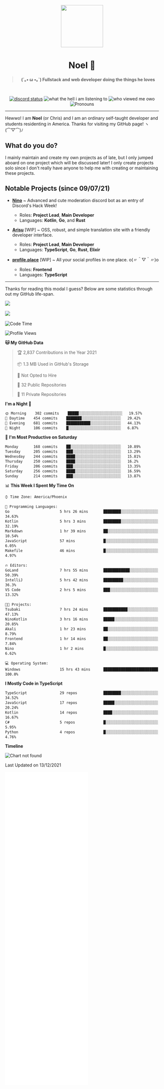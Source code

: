 <div align='center'>
  <div align='center'>
    <img
      src='https://cdn.floofy.dev/art/icons/icon_cinnamonserval.png'
      width='138'
      height='138'
    />
  </div>
  <h1>Noel 🐾</h1>
  <blockquote><strong>(´｡• ω •｡`) Fullstack and web developer doing the things he loves</strong></blockquote>

  <br />

  <a href='https://discord.com/users/280158289667555328' target='_blank'><img alt="discord status" src="https://dev.discordprofiles.me/badge/status/280158289667555328" /></a>
  <img alt="what the hell i am listening to" src="https://dev.discordprofiles.me/badge/spotify/280158289667555328" />
  <img alt="who viewed me owo" src="https://komarev.com/ghpvc/?username=auguwu" />
  <img alt='Pronouns' src='https://img.shields.io/endpoint?url=https://pronoundb.org/shields/6004d014406af11e4593a013' />
</div>

<hr />

Hewwo! I am **Noel** (or Chris) and I am an ordinary self-taught developer and students residenting in America. Thanks for visiting my GitHub page! ヽ(⌒▽⌒)ﾉ

## What do you do?
I mainly maintain and create my own projects as of late, but I only jumped aboard on one project which will be discussed later! I only create projects
solo since I don't really have anyone to help me with creating or maintaining these projects.

## Notable Projects (since 09/07/21)
- [**Nino**](https://nino.sh) ~ Advanced and cute moderation discord bot as an entry of Discord's Hack Week!
  - Roles: **Project Lead**, **Main Developer**
  - Languages: **Kotlin**, **Go**, and **Rust**

- [**Arisu**](https://arisu.land) [WIP] ~ OSS, robust, and simple translation site with a friendly developer interface.
  - Roles: **Project Lead**, **Main Developer**
  - Languages: **TypeScript**, **Go**, **Rust**, **Elixir**

- [**profile.place**](https://profile.place) [WIP] ~ All your social profiles in one place. o(〃＾▽＾〃)o
  - Roles: **Frontend**
  - Languages: **TypeScript**

---

Thanks for reading this modal I guess? Below are some statistics through out my GitHub life-span.

![](https://github-readme-stats.vercel.app/api?username=auguwu&count_private=true&show_icons=true&theme=gruvbox)

![](https://github-readme-stats.vercel.app/api/top-langs/?username=auguwu&layout=compact&theme=gruvbox)

<!--START_SECTION:waka-->
![Code Time](http://img.shields.io/badge/Code%20Time-2%2C497%20hrs%204%20mins-blue)

![Profile Views](http://img.shields.io/badge/Profile%20Views-7-blue)

**🐱 My GitHub Data** 

> 🏆 2,837 Contributions in the Year 2021
 > 
> 📦 1.3 MB Used in GitHub's Storage 
 > 
> 🚫 Not Opted to Hire
 > 
> 📜 32 Public Repositories 
 > 
> 🔑 11 Private Repositories  
 > 
**I'm a Night 🦉** 

```text
🌞 Morning    302 commits    █████░░░░░░░░░░░░░░░░░░░░   19.57% 
🌆 Daytime    454 commits    ███████░░░░░░░░░░░░░░░░░░   29.42% 
🌃 Evening    681 commits    ███████████░░░░░░░░░░░░░░   44.13% 
🌙 Night      106 commits    █░░░░░░░░░░░░░░░░░░░░░░░░   6.87%

```
📅 **I'm Most Productive on Saturday** 

```text
Monday       168 commits    ██░░░░░░░░░░░░░░░░░░░░░░░   10.89% 
Tuesday      205 commits    ███░░░░░░░░░░░░░░░░░░░░░░   13.29% 
Wednesday    244 commits    ████░░░░░░░░░░░░░░░░░░░░░   15.81% 
Thursday     250 commits    ████░░░░░░░░░░░░░░░░░░░░░   16.2% 
Friday       206 commits    ███░░░░░░░░░░░░░░░░░░░░░░   13.35% 
Saturday     256 commits    ████░░░░░░░░░░░░░░░░░░░░░   16.59% 
Sunday       214 commits    ███░░░░░░░░░░░░░░░░░░░░░░   13.87%

```


📊 **This Week I Spent My Time On** 

```text
⌚︎ Time Zone: America/Phoenix

💬 Programming Languages: 
Go                       5 hrs 26 mins       ████████░░░░░░░░░░░░░░░░░   34.63% 
Kotlin                   5 hrs 3 mins        ████████░░░░░░░░░░░░░░░░░   32.19% 
Markdown                 1 hr 39 mins        ██░░░░░░░░░░░░░░░░░░░░░░░   10.54% 
JavaScript               57 mins             █░░░░░░░░░░░░░░░░░░░░░░░░   6.05% 
Makefile                 46 mins             █░░░░░░░░░░░░░░░░░░░░░░░░   4.97%

🔥 Editors: 
GoLand                   7 hrs 55 mins       ████████████░░░░░░░░░░░░░   50.39% 
IntelliJ                 5 hrs 42 mins       █████████░░░░░░░░░░░░░░░░   36.3% 
VS Code                  2 hrs 5 mins        ███░░░░░░░░░░░░░░░░░░░░░░   13.32%

🐱‍💻 Projects: 
Tsubaki                  7 hrs 24 mins       ███████████░░░░░░░░░░░░░░   47.13% 
NinoKotlin               3 hrs 16 mins       █████░░░░░░░░░░░░░░░░░░░░   20.85% 
Akali                    1 hr 23 mins        ██░░░░░░░░░░░░░░░░░░░░░░░   8.79% 
Frontend                 1 hr 14 mins        ██░░░░░░░░░░░░░░░░░░░░░░░   7.84% 
Nino                     1 hr 2 mins         █░░░░░░░░░░░░░░░░░░░░░░░░   6.62%

💻 Operating System: 
Windows                  15 hrs 43 mins      █████████████████████████   100.0%

```

**I Mostly Code in TypeScript** 

```text
TypeScript               29 repos            ████████░░░░░░░░░░░░░░░░░   34.52% 
JavaScript               17 repos            █████░░░░░░░░░░░░░░░░░░░░   20.24% 
Kotlin                   14 repos            ████░░░░░░░░░░░░░░░░░░░░░   16.67% 
C#                       5 repos             █░░░░░░░░░░░░░░░░░░░░░░░░   5.95% 
Python                   4 repos             █░░░░░░░░░░░░░░░░░░░░░░░░   4.76%

```


**Timeline**

![Chart not found](https://raw.githubusercontent.com/auguwu/auguwu/master/charts/bar_graph.png) 


 Last Updated on 13/12/2021
<!--END_SECTION:waka-->

![](./github-metrics.svg)
